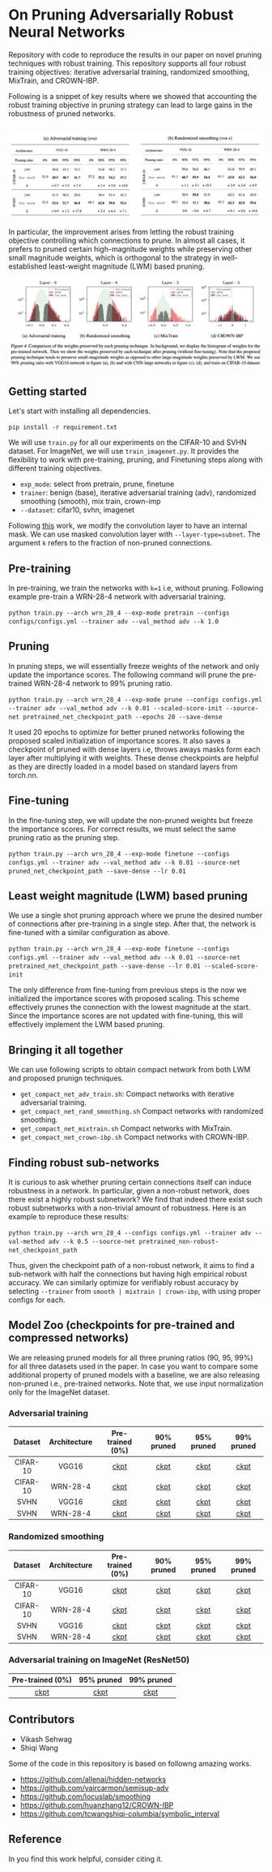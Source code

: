 # On Pruning Adversarially Robust Neural Networks

Repository with code to reproduce the results in our paper on novel pruning techniques with robust training. This repository supports all four robust training objectives: iterative adversarial training, randomized smoothing, MixTrain, and CROWN-IBP.

Following is a snippet of key results where we showed that accounting the robust training objective in pruning strategy can lead to large gains in the robustness of pruned networks. 

​	![...](\images\results_table.png)



In particular, the improvement arises from letting the robust training objective controlling which connections to prune. In almost all cases, it prefers to pruned certain high-magnitude weights while preserving other small magnitude weights, which is orthogonal to the strategy in well-established least-weight magnitude (LWM) based pruning. 

![...](\images\weight_histogram.png)



## Getting started

Let's start with installing all dependencies. 

`pip install -r requirement.txt`



We will use `train.py` for all our experiments on the CIFAR-10 and SVHN dataset. For ImageNet, we will use `train_imagenet.py`. It provides the flexibility to work with pre-training, pruning, and Finetuning steps along with different training objectives.

- `exp_mode`: select from pretrain, prune, finetune
- `trainer`: benign (base), iterative adversarial training (adv), randomized smoothing (smooth), mix train, crown-imp 
- `--dataset`: cifar10, svhn, imagenet



Following [this](https://github.com/allenai/hidden-networks) work, we modify the convolution layer to have an internal mask. We can use masked convolution layer with `--layer-type=subnet`. The argument `k` refers to the fraction of non-pruned connections.



## Pre-training

In pre-training, we train the networks with `k=1` i.e, without pruning. Following example pre-train a WRN-28-4 network with adversarial training.

`python train.py --arch wrn_28_4 --exp-mode pretrain --configs configs/configs.yml --trainer adv --val_method adv --k 1.0`



## Pruning

In pruning steps, we will essentially freeze weights of the network and only update the importance scores. The following command will prune the pre-trained WRN-28-4 network to 99% pruning ratio.  

`python train.py --arch wrn_28_4 --exp-mode prune --configs configs.yml --trainer adv --val_method adv --k 0.01 --scaled-score-init --source-net pretrained_net_checkpoint_path --epochs 20 --save-dense`

It used 20 epochs to optimize for better pruned networks following the proposed scaled initialization of importance scores. It also saves a checkpoint of pruned with dense layers i.e, throws aways masks form each layer after multiplying it with weights. These dense checkpoints are helpful as they are directly loaded in a model based on standard layers from torch.nn. 



## Fine-tuning

In the fine-tuning step, we will update the non-pruned weights but freeze the importance scores. For correct results, we must select the same pruning ratio as the pruning step. 

`python train.py --arch wrn_28_4 --exp-mode finetune --configs configs.yml --trainer adv --val_method adv --k 0.01 --source-net pruned_net_checkpoint_path --save-dense --lr 0.01`



## Least weight magnitude (LWM) based pruning 

We use a single shot pruning approach where we prune the desired number of connections after pre-training in a single step. After that, the network is fine-tuned with a similar configuration as above. 

`python train.py --arch wrn_28_4 --exp-mode finetune --configs configs.yml --trainer adv --val_method adv --k 0.01 --source-net pretrained_net_checkpoint_path --save-dense --lr 0.01 --scaled-score-init`

The only difference from fine-tuning from previous steps is the now we initialized the importance scores with proposed scaling. This scheme effectively prunes the connection with the lowest magnitude at the start. Since the importance scores are not updated with fine-tuning, this will effectively implement the LWM based pruning. 



## Bringing it all together

We can use following scripts to obtain compact network from both LWM and proposed prunign techniques. 

- `get_compact_net_adv_train.sh`: Compact networks with iterative adversarial training. 
- `get_compact_net_rand_smoothing.sh` Compact networks with randomized smoothing.
- `get_compact_net_mixtrain.sh` Compact networks with MixTrain. 
- `get_compact_net_crown-ibp.sh` Compact networks with CROWN-IBP.





## Finding robust sub-networks

It is curious to ask whether pruning certain connections itself can induce robustness in a network. In particular, given a non-robust network, does there exist a highly robust subnetwork? We find that indeed there exist such robust subnetworks with a non-trivial amount of robustness. Here is an example to reproduce these results:

`python train.py --arch wrn_28_4 --configs configs.yml --trainer adv --val-method adv --k 0.5 --source-net pretrained_non-robust-net_checkpoint_path`

Thus, given the checkpoint path of a non-robust network, it aims to find a sub-network with half the connections but having high empirical robust accuracy. We can similarly optimize for verifiably robust accuracy by selecting `--trainer` from `smooth | mixtrain | crown-ibp`, with using proper configs for each. 



## Model Zoo (checkpoints for pre-trained and compressed networks)

We are releasing pruned models for all three pruning ratios (90, 95, 99%) for all three datasets used in the paper. In case you want to compare some additional property of pruned models with a baseline, we are also releasing non-pruned i.e., pre-trained networks. Note that, we use input normalization only for the ImageNet dataset. 

### Adversarial training

| Dataset  | Architecture | Pre-trained (0%) | 90% pruned | 95% pruned | 99% pruned |
| :------: | :----------: | :--------------: | :--------: | :--------: | :--------: |
| CIFAR-10 |    VGG16     |     [ckpt]()     |  [ckpt]()  |  [ckpt]()  |  [ckpt]()  |
| CIFAR-10 |   WRN-28-4   |     [ckpt]()     |  [ckpt]()  |  [ckpt]()  |  [ckpt]()  |
|   SVHN   |    VGG16     |     [ckpt]()     |  [ckpt]()  |  [ckpt]()  |  [ckpt]()  |
|   SVHN   |   WRN-28-4   |     [ckpt]()     |  [ckpt]()  |  [ckpt]()  |  [ckpt]()  |



### Randomized smoothing

| Dataset  | Architecture | Pre-trained (0%) | 90% pruned | 95% pruned | 99% pruned |
| :------: | :----------: | :--------------: | :--------: | :--------: | :--------: |
| CIFAR-10 |    VGG16     |     [ckpt]()     |  [ckpt]()  |  [ckpt]()  |  [ckpt]()  |
| CIFAR-10 |   WRN-28-4   |     [ckpt]()     |  [ckpt]()  |  [ckpt]()  |  [ckpt]()  |
|   SVHN   |    VGG16     |     [ckpt]()     |  [ckpt]()  |  [ckpt]()  |  [ckpt]()  |
|   SVHN   |   WRN-28-4   |     [ckpt]()     |  [ckpt]()  |  [ckpt]()  |  [ckpt]()  |



### Adversarial training on ImageNet (ResNet50)

| Pre-trained (0%) | 95% pruned | 99% pruned |
| :--------------: | :--------: | :--------: |
|     [ckpt]()     |  [ckpt]()  |  [ckpt]()  |



## Contributors

* Vikash Sehwag
* Shiqi Wang



Some of the code in this repository is based on followng amazing works.

* https://github.com/allenai/hidden-networks
* https://github.com/yaircarmon/semisup-adv
* https://github.com/locuslab/smoothing
* https://github.com/huanzhang12/CROWN-IBP
* https://github.com/tcwangshiqi-columbia/symbolic_interval



## Reference

In you find this work helpful, consider citing it. 



